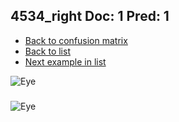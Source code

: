 ## 4534_right Doc: 1 Pred: 1
- [Back to confusion matrix](https://github.com/juliandewit/kaggle_retinopathy/blob/master/matrix.md)
- [Back to list](https://github.com/juliandewit/kaggle_retinopathy/blob/master/lists/11/list.md)
- [Next example in list](https://github.com/juliandewit/kaggle_retinopathy/blob/master/lists/11/46/4689_left.md)

![Eye](https://retinopaty.blob.core.windows.net/size1024/4534_right_1.jpeg)

### 

![Eye]()
